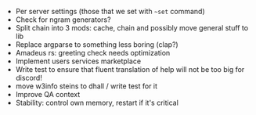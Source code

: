 - Per server settings (those that we set with `~set` command)
- Check for ngram generators?
- Split chain into 3 mods: cache, chain and possibly move general stuff to lib
- Replace argparse to something less boring (clap?)
- Amadeus rs: greeting check needs optimization
- Implement users services marketplace
- Write test to ensure that fluent translation of help will not be too big for discord!
- move w3info steins to dhall / write test for it
- Improve QA context
- Stability: control own memory, restart if it's critical
